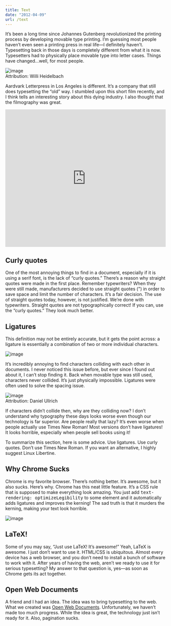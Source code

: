 ```yaml
---
title: Text
date: "2012-04-09"
url: /text
---
```



<p>It’s been a long time since Johannes Gutenberg revolutionized the printing process by developing movable type printing. I’m guessing most people haven’t even seen a printing press in real life—I definitely haven’t. Typesetting back in those days is completely different from what it is now. Typesetters had to physically place movable type into letter cases. Things have changed...well, for most people.</p>
<img src="http://media.tumblr.com/403dd528101ec6f778d536badf3482ec/tumblr_inline_mm3s3fRmum1qz4rgp.jpg" alt="image" /><div class="caption">Attribution: Willi Heidelbach</div><p>Aardvark Letterpress in Los Angeles is different. It’s a company that still does typesetting the “old” way. I stumbled upon this short film recently, and I think tells an interesting story about this dying industry. I also thought that the filmography was great.</p><iframe src="http://player.vimeo.com/video/33359230?title=0&amp;byline=0&amp;portrait=0&amp;color=ffffff" width="100%" height="432px" frameborder="0"></iframe><h2>Curly quotes</h2><p>One of the most annoying things to find in a document, especially if it is using a serif font, is the lack of “curly quotes.” There’s a reason why straight quotes were made in the first place. Remember typewriters? When they were still made, manufacturers decided to use straight quotes (") in order to save space and limit the number of characters. It’s a fair decision. The use of straight quotes today, however, is not justified. We’re done with typewriters. Straight quotes are not typographically correct! If you can, use the “curly quotes.” They look much better.</p><h2>Ligatures</h2><p>This definition may not be entirely accurate, but it gets the point across: a ligature is essentially a combination of two or more individual characters.</p>
<img src="http://media.tumblr.com/7198242041d445847344871b55c4717f/tumblr_inline_mm3s5jRtM41qz4rgp.png" alt="image" /><p>It’s incredibly annoying to find characters colliding with each other in documents. I never noticed this issue before, but ever since I found out about it, I can’t stop finding it. Back when movable type was still used, characters never collided. It’s just physically impossible. Ligatures were often used to solve the spacing issue.</p><img src="http://media.tumblr.com/b6416360af2a3f072c4aade55218f66c/tumblr_inline_mm3s4cifWH1qz4rgp.jpg" alt="image" /><div class="caption">Attribution: Daniel Ullrich</div><p>If characters didn’t collide then, why are they colliding now? I don’t understand why typography these days looks worse even though our technology is far superior. Are people really that lazy? It’s even worse when people actually use Times New Roman! Most versions don’t have ligatures! It looks horrible, especially when people sell books using it!</p><p>To summarize this section, here is some advice. Use ligatures. Use curly quotes. Don’t use Times New Roman. If you want an alternative, I highly suggest Linux Libertine.</p><h2>Why Chrome Sucks</h2><p>Chrome is my favorite browser. There’s nothing better. It’s awesome, but it also sucks. Here’s why. Chrome has this neat little feature. It’s a CSS rule that is supposed to make everything look amazing. You just add <span style="font-family: monospace">text-rendering: optimizeLegibility</span> to some element and it automatically adds ligatures and improves the kerning! The sad truth is that it murders the kerning, making your text look horrible.</p>
<img src="http://media.tumblr.com/27a484d68fff2dead385471c6bed78a8/tumblr_inline_mm3s65Pw1Y1qz4rgp.png" alt="image" /><h2>LaTeX!</h2><p>Some of you may say, “Just use LaTeX! It’s awesome!” Yeah, LaTeX is awesome. I just don’t want to use it. HTML/CSS is ubiquitous. Almost every device has a web browser, and you don’t need to install a bunch of software to work with it. After years of having the web, aren’t we ready to use it for serious typesetting? My answer to that question is, yes—as soon as Chrome gets its act together.</p><h2>Open Web Documents</h2><p>A friend and I had an idea. The idea was to bring typesetting to the web. What we created was <a href="http://owdocs.com/">Open Web Documents</a>. Unfortunately, we haven’t made too much progress. While the idea is great, the technology just isn’t ready for it. Also, pagination sucks.</p>

